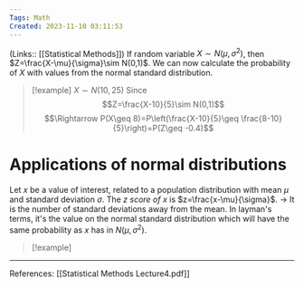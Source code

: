 ```yaml
---
Tags: Math
Created: 2023-11-10 03:11:53
---
```

(Links:: [[Statistical Methods]])
If random variable $X\sim N(\mu,\sigma^{2})$, then $Z=\frac{X-\mu}{\sigma}\sim N(0,1)$. We can now calculate the probability of $X$ with values from the normal standard distribution.

> [!example] $X\sim N(10,25)$
> Since $$Z=\frac{X-10}{5}\sim N(0,1)$$ $$\Rightarrow P(X\geq 8)=P\left(\frac{X-10}{5}\geq \frac{8-10}{5}\right)=P(Z\geq -0.4)$$
# Applications of normal distributions
Let $x$ be a value of interest, related to a population distribution with mean $\mu$ and standard deviation $\sigma$. The *$z$ score of* $x$ is $z=\frac{x-\mu}{\sigma}$. -> It is the number of standard deviations away from the mean. In layman's terms, it's the value on the normal standard distribution which will have the same probability as $x$ has in $N(\mu, \sigma^2)$.

> [!example]

---
References: [[Statistical Methods Lecture4.pdf]]